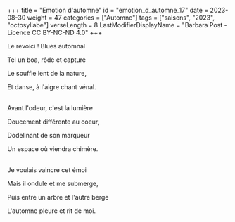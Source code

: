 +++
title = "Emotion d'automne"
id = "emotion_d_automne_17"
date = 2023-08-30
weight = 47
categories = ["Automne"]
tags = ["saisons", "2023", "octosyllabe"]
verseLength = 8
LastModifierDisplayName = "Barbara Post - Licence CC BY-NC-ND 4.0"
+++

Le revoici ! Blues automnal

Tel un boa, rôde et capture

Le souffle lent de la nature,

Et danse, à l'aigre chant vénal.

 \
Avant l'odeur, c'est la lumière

Doucement différente au coeur,

Dodelinant de son marqueur

Un espace où viendra chimère.

 \
Je voulais vaincre cet émoi

Mais il ondule et me submerge,

Puis entre un arbre et l'autre berge

L'automne pleure et rit de moi.
